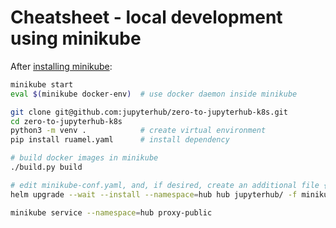 # Cheatsheet - local development using minikube

After [installing minikube](https://github.com/kubernetes/minikube#installation):


```bash
minikube start
eval $(minikube docker-env)  # use docker daemon inside minikube

git clone git@github.com:jupyterhub/zero-to-jupyterhub-k8s.git
cd zero-to-jupyterhub-k8s
python3 -m venv .            # create virtual environment
pip install ruamel.yaml      # install dependency

# build docker images in minikube
./build.py build

# edit minikube-conf.yaml, and, if desired, create an additional file { -f config.yaml }
helm upgrade --wait --install --namespace=hub hub jupyterhub/ -f minikube-config.yaml

minikube service --namespace=hub proxy-public
```
